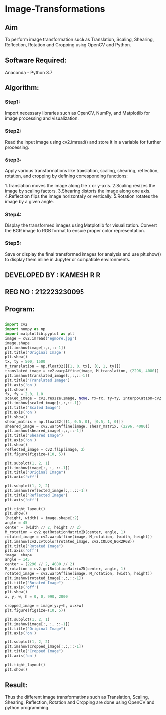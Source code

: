 # Image-Transformations

## Aim
To perform image transformation such as Translation, Scaling, Shearing, Reflection, Rotation and Cropping using OpenCV and Python.

## Software Required:
Anaconda - Python 3.7

## Algorithm:
### Step1:

Import necessary libraries such as OpenCV, NumPy, and Matplotlib for image processing and visualization.

### Step2:

Read the input image using cv2.imread() and store it in a variable for further processing.


### Step3:

Apply various transformations like translation, scaling, shearing, reflection, rotation, and cropping by defining corresponding functions:

1.Translation moves the image along the x or y-axis.
2.Scaling resizes the image by scaling factors.
3.Shearing distorts the image along one axis.
4.Reflection flips the image horizontally or vertically.
5.Rotation rotates the image by a given angle.

### Step4:
Display the transformed images using Matplotlib for visualization. Convert the BGR image to RGB format to ensure proper color representation.

### Step5:
Save or display the final transformed images for analysis and use plt.show() to display them inline in Jupyter or compatible environments.

## DEVELOPED BY : KAMESH R R
## REG NO : 212223230095
## Program:

```python

import cv2
import numpy as np
import matplotlib.pyplot as plt
image = cv2.imread('egmore.jpg')
image.shape
plt.imshow(image[:,:,::-1])
plt.title('Original Image')
plt.show()
tx, ty = 500, 1500 
M_translation = np.float32([[1, 0, tx], [0, 1, ty]])  
translated_image = cv2.warpAffine(image, M_translation, (2296, 4080))
plt.imshow(translated_image[:,:,::-1])
plt.title("Translated Image")
plt.axis('on')
plt.show()
fx, fy = 2.0, 1.0  
scaled_image = cv2.resize(image, None, fx=fx, fy=fy, interpolation=cv2.INTER_LINEAR)
plt.imshow(scaled_image[:,:,::-1]) 
plt.title("Scaled Image") 
plt.axis('on')
plt.show()
shear_matrix = np.float32([[1, 0.5, 0], [0.5, 1, 0]])  
sheared_image = cv2.warpAffine(image, shear_matrix, (2296, 4080))
plt.imshow(sheared_image[:,:,::-1])
plt.title("Sheared Image") 
plt.axis('on')
plt.show()
reflected_image = cv2.flip(image, 2)
plt.figure(figsize=(10, 5))

plt.subplot(1, 2, 1)
plt.imshow(image[:, :, ::-1])
plt.title("Original Image")
plt.axis('off')
 
plt.subplot(1, 2, 2)
plt.imshow(reflected_image[:,:,::-1])
plt.title("Reflected Image")
plt.axis('off')

plt.tight_layout()
plt.show()
(height, width) = image.shape[:2]  
angle = 45 
center = (width // 2, height // 2) 
M_rotation = cv2.getRotationMatrix2D(center, angle, 1) 
rotated_image = cv2.warpAffine(image, M_rotation, (width, height))
plt.imshow(cv2.cvtColor(rotated_image, cv2.COLOR_BGR2RGB))
plt.title("Rotated Image") 
plt.axis('off')
image .shape   
angle = 145  
center = (2296 // 2, 4080 // 2)  
M_rotation = cv2.getRotationMatrix2D(center, angle, 1)  
rotated_image = cv2.warpAffine(image, M_rotation, (width, height))
plt.imshow(rotated_image[:,:,::-1]) 
plt.title("Rotated Image") 
plt.axis('off')
plt.show()
x, y, w, h = 0, 0, 990, 2000  

cropped_image = image[y:y+h, x:x+w]
plt.figure(figsize=(10, 5))

plt.subplot(1, 2, 1)
plt.imshow(image[:, :, ::-1])
plt.title("Original Image")
plt.axis('on')

plt.subplot(1, 2, 2)
plt.imshow(cropped_image[:,:,::-1])
plt.title("Cropped Image")
plt.axis('on')

plt.tight_layout()
plt.show()

```


## Result: 

Thus the different image transformations such as Translation, Scaling, Shearing, Reflection, Rotation and Cropping are done using OpenCV and python programming.
